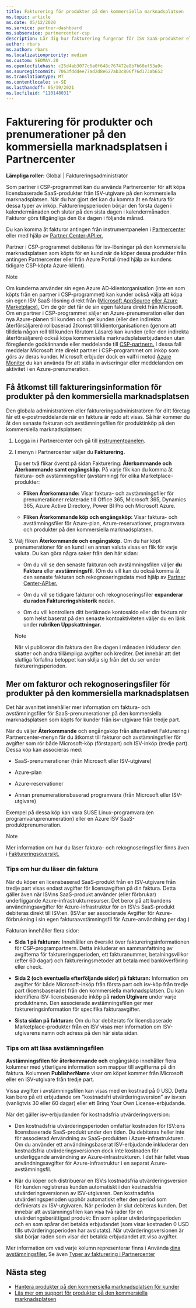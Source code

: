 ```yaml
---
title: Fakturering för produkter på den kommersiella marknadsplatsen
ms.topic: article
ms.date: 05/12/2020
ms.service: partner-dashboard
ms.subservice: partnercenter-csp
description: Lär dig hur fakturering fungerar för ISV SaaS-produkter eller -prenumerationer som köpts för kunder från den kommersiella marknadsplatsen i Partnercenter.
author: rbars
ms.author: rbars
ms.localizationpriority: medium
ms.custom: SEOMAY.20
ms.openlocfilehash: c25d4ab3077c6a0f648c767472e8b7b60ef53a9c
ms.sourcegitcommit: 7063fdddee77ad2d8e627ab3c806f76d173ab652
ms.translationtype: MT
ms.contentlocale: sv-SE
ms.lasthandoff: 05/19/2021
ms.locfileid: "110148031"
---
```

# <a name="billing-for-commercial-marketplace-products-and-subscriptions-in-partner-center"></a>Fakturering för produkter och prenumerationer på den kommersiella marknadsplatsen i Partnercenter


**Lämpliga roller:** Global | Faktureringsadministratör

Som partner i CSP-programmet kan du använda Partnercenter för att köpa licensbaserade SaaS-produkter från ISV-utgivare på den kommersiella marknadsplatsen. När du har gjort det kan du komma åt en faktura för dessa typer av inköp. Faktureringsperioden börjar den första dagen i kalendermånaden och slutar på den sista dagen i kalendermånaden. Fakturor görs tillgängliga den 8:e dagen i följande månad.

Du kan komma åt fakturor antingen från instrumentpanelen i [Partnercenter](https://partner.microsoft.com/dashboard/) eller med hjälp av [Partner Center-API:er.](/partner-center/develop/)

Partner i CSP-programmet debiteras för isv-lösningar på den kommersiella marknadsplatsen som köpts för en kund när de köper dessa produkter från antingen Partnercenter eller från Azure Portal (med hjälp av kundens tidigare CSP-köpta Azure-klient).

>[!NOTE]
>Om kunderna använder sin egen Azure AD-klientorganisation (inte en som köpts från en partner i CSP-programmet) kan kunder också välja att köpa sin egen ISV SaaS-lösning direkt från ([Microsoft AppSource](https://appsource.microsoft.com/) [eller Azure Marketplace).](https://azuremarketplace.microsoft.com/) Om de gör det får de sin egen faktura direkt från Microsoft. Om en partner i CSP-programmet säljer en Azure-prenumeration eller den nya Azure-planen till kunden och ger kunden (eller den indirekta återförsäljaren) rollbaserad åtkomst till klientorganisationen (genom att tilldela någon roll till kunden förutom Läsare) kan kunden (eller den indirekta återförsäljaren) också köpa kommersiella marknadsplatserbjudanden utan föregående godkännande eller meddelande till [CSP-partnern.](/azure/role-based-access-control/built-in-roles) I dessa fall meddelar Microsoft inte direkt partner i CSP-programmet om inköp som görs av deras kunder. Microsoft erbjuder dock en valfri metod [Azure Monitor](/azure/azure-monitor/platform/alerts-activity-log) du kan använda för att ställa in aviseringar eller meddelanden om aktivitet i en Azure-prenumeration.

## <a name="access-billing-information-for-commercial-marketplace-products"></a>Få åtkomst till faktureringsinformation för produkter på den kommersiella marknadsplatsen

Den globala administratören eller faktureringsadministratören för ditt företag får ett e-postmeddelande när en faktura är redo att visas. Så här kommer du åt den senaste fakturan och avstämningsfilen för produktinköp på den kommersiella marknadsplatsen:

1. Logga in i Partnercenter och gå till [instrumentpanelen](https://partner.microsoft.com/dashboard/).

2. I menyn i Partnercenter väljer du **Fakturering.** 

    Du ser två flikar överst på sidan Fakturering: **Återkommande och** **Återkommande samt engångsköp.** På varje flik kan du komma åt faktura- och avstämningsfiler (avstämning) för olika Marketplace-produkter:

    - **Fliken Återkommande:** Visar faktura- och avstämningsfiler för prenumerationer relaterade till Office 365, Microsoft 365, Dynamics 365, Azure Active Directory, Power BI Pro och Microsoft Azure.

    - **Fliken Återkommande köp och engångsköp:** Visar faktura- och avstämningsfiler för Azure-plan, Azure-reservationer, programvara och produkter på den kommersiella marknadsplatsen.
  
3. Välj fliken **Återkommande och engångsköp.** Om du har köpt prenumerationer för en kund i en annan valuta visas en flik för varje valuta. Du kan göra några saker från den här sidan:

    - Om du vill se den senaste fakturan och avstämningsfilen väljer **du Faktura** eller **avstämningsfil**. (Om du vill kan du också komma åt den senaste fakturan och rekognoseringsdata med hjälp av [Partner Center-API:er.](/partner-center/develop/)

    - Om du vill se tidigare fakturor och rekognoseringsfiler **expanderar du raden Faktureringshistorik** nedan.

    - Om du vill kontrollera ditt beräknade kontosaldo eller din faktura när som helst baserat på den senaste kontoaktiviteten väljer du en länk under **rubriken Uppskattningar.**  

    >[!NOTE]
    > När vi publicerar din faktura den 8:e dagen i månaden inkluderar den skatter och andra tillämpliga avgifter och krediter. Det innebär att det slutliga förfallna beloppet kan skilja sig från det du ser under faktureringsperioden.

## <a name="more-about-invoices-and-recon-files-for-commercial-marketplace-products"></a>Mer om fakturor och rekognoseringsfiler för produkter på den kommersiella marknadsplatsen

Det här avsnittet innehåller mer information om faktura- och avstämningsfiler för SaaS-prenumerationer på den kommersiella marknadsplatsen som köpts för kunder från isv-utgivare från tredje part.

När du väljer **Återkommande** och  engångsköp från alternativet Fakturering i Partnercenter-menyn får du åtkomst till fakturor och avstämningsfiler för avgifter som rör både Microsoft-köp (förstapart) och ISV-inköp (tredje part). Dessa köp kan associeras med:

- SaaS-prenumerationer (från Microsoft eller ISV-utgivare)

- Azure-plan

- Azure-reservationer

- Annan prenumerationsbaserad programvara (från Microsoft eller ISV-utgivare)

Exempel på dessa köp kan vara SUSE Linux-programvara (en programvaruprenumeration) eller en Azure ISV SaaS-produktprenumeration.

>[!NOTE]
> Mer information om hur du läser faktura- och rekognoseringsfiler finns även i [Faktureringsöversikt.](billing.md)

### <a name="tips-on-reading-your-invoice"></a>Tips om hur du läser din faktura

När du köper en licensbaserad SaaS-produkt från en ISV-utgivare från tredje part visas endast avgifter för licensavgiften på din faktura. Detta gäller även när ISV:ns SaaS-produkt använder (eller förbrukar) underliggande Azure-infrastrukturresurser. Det beror på att kundens användningsavgifter för Azure-infrastruktur för en ISV:s SaaS-produkt debiteras direkt till ISV:en. (ISV:er ser associerade Avgifter för Azure-förbrukning i sin egen fakturaavstämningsfil för Azure-användning per dag.)

Fakturan innehåller flera sidor:

- **Sida 1 på fakturan:** Innehåller en översikt över faktureringsinformationen för CSP-programpartnern. Detta inkluderar en sammanfattning av avgifterna för faktureringsperioden, ett fakturanummer, betalningsvillkor (efter 60 dagar) och faktureringsmetoder att betala med banköverföring eller check.

- **Sida 2 (och eventuella efterföljande sidor) på fakturan:** Information om avgifter för både Microsoft-inköp från första part och isv-köp från tredje part (licensbaserade) från den kommersiella marknadsplatsen. Du kan identifiera ISV-licensbaserade inköp på **raden Utgivare** under varje produktnamn. Den associerade avstämningsfilen ger mer faktureringsinformation för specifika fakturaavgifter.

- **Sista sidan på fakturan:** Om du har debiterats för licensbaserade Marketplace-produkter från en ISV visas mer information om ISV-utgivarens namn och adress på den här sista sidan.

### <a name="tips-on-reading-your-reconciliation-file"></a>Tips om att läsa avstämningsfilen

**Avstämningsfilen för återkommande och** engångsköp innehåller flera kolumner med ytterligare information som mappar till avgifterna på din faktura. Kolumnen **PublisherName** visar om köpet kommer från Microsoft eller en ISV-utgivare från tredje part.

Vissa avgifter i avstämningsfilen kan visas med en kostnad på 0 USD. Detta kan bero på ett erbjudande om "kostnadsfri utvärderingsversion" av isv:en (vanligtvis 30 eller 60 dagar) eller ett Bring Your Own License-erbjudande.

När det gäller isv-erbjudanden för kostnadsfria utvärderingsversion:

- Den kostnadsfria utvärderingsperioden omfattar kostnaden för ISV:ens licensbaserade SaaS-produkt under den tiden. Du debiteras heller inte för associerad Användning av SaaS-produkten i Azure-infrastrukturen.  Om du använder ett användningsbaserat ISV-erbjudande inkluderar den kostnadsfria utvärderingsversionen dock inte kostnaden för underliggande användning av Azure-infrastrukturen. I det här fallet visas användningsavgifter för Azure-infrastruktur i en separat Azure-avstämningsfil.

- När du köper och distribuerar en ISV:s kostnadsfria utvärderingsversion för kunden registreras kunden automatiskt i den kostnadsfria utvärderingsversionen av ISV-utgivaren. Den kostnadsfria utvärderingsperioden upphör automatiskt efter den period som definierats av ISV-utgivaren. När perioden är slut debiteras kunden. Det innebär att avstämningsfilen kan visa två rader för en utvärderingsberättigad produkt: En som spårar utvärderingsperioden och en som spårar det betalda erbjudandet (som visar kostnaden 0 USD tills utvärderingsperioden har avslutats). När utvärderingsversionen är slut börjar raden som visar det betalda erbjudandet att visa avgifter. 

Mer information om vad varje kolumn representerar finns i Använda [dina avstämningsfiler.](use-the-reconciliation-files.md) Se även [Typer av fakturering i Partnercenter](./billing-basics.md)

## <a name="next-steps"></a>Nästa steg

- [Hantera produkter på den kommersiella marknadsplatsen för kunder](csp-commercial-marketplace-manage.md)
- [Läs mer om support för produkter på den kommersiella marknadsplatsen](csp-commercial-marketplace-support.md)
